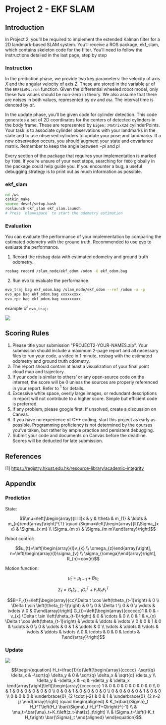 # Project 2 - EKF SLAM

## Introduction

In Project 2, you’ll be required to implement the extended Kalman filter for a 2D landmark-based SLAM system. You’ll receive a ROS package, ekf_slam, which contains skeleton code for the filter. You’ll need to follow the instructions detailed in the last page, step by step

### Instruction

In the prediction phase, we provide two key parameters: the velocity of axis $X$ and the angular velocity of axis $Z$. These are stored in the variable $ut$ of the `EKFSLAM::run` function. Given the differential wheeled robot model, only these two values should be non-zero in theory. We also assume that there are noises in both values, represented by $σv$ and $σω$. The interval time is denoted by $dt$.

In the update phase, you’ll be given code for cylinder detection. This code generates a set of 2D coordinates for the centers of detected cylinders in the body frame. These are represented by `Eigen::MatrixX2d` cylinderPoints. Your task is to associate cylinder observations with your landmarks in the state and to use observed cylinders to update your pose and landmarks. If a new observation occurs, you should augment your state and covariance matrix. Remember to keep the angle between $-pi$ and $pi$

Every section of the package that requires your implementation is marked by `TODO`. If you’re unsure of your next steps, searching for `TODO` globally in the package could help guide you. If you encounter a bug, a useful debugging strategy is to print out as much information as possible.

### ekf_slam

```bash
cd /ws
catkin_make
source devel/setup.bash
roslaunch ekf_slam ekf_slam.launch
# Press `blankspace` to start the odometry estimation
```

### Evaluation

You can evaluate the performance of your implementation by comparing the estimated odometry with the ground truth. Recommended to use [evo](!https://github.com/MichaelGrupp/evo) to evaluate the performance.

1. Record the rosbag data with estimated odometry and ground truth odometry.

```bash
rosbag record /slam_node/ekf_odom /odom -O ekf_odom.bag
```

2. Run evo to evaluate the performance.

```bash
evo_traj bag ekf_odom.bag /slam_node/ekf_odom --ref /odom -a -p
evo_ape bag ekf_odom.bag xxxxxxxxx
evo_rpe bag ekf_odom.bag xxxxxxxxx
```

example of `evo_traj`:

![](https://wpcos-1300629776.cos.ap-chengdu.myqcloud.com/wpcos-1300629776/Gallery20240828190841.png)

## Scoring Rules
1. Please title your submission "PROJECT2-YOUR-NAMES.zip". Your submission should include a maximum 2-page report and all necessary files to run your code, a video in 1 minute, rosbag with the estimated odometry and ground truth odometry.
2. The report should contain at least a visualization of your final point cloud map and trajectory.
3. If your code is similar to others’ or any open-source code on the internet, the score will be 0 unless the sources are properly referenced in your report. Refer to $^1$ for details.
4. Excessive white space, overly large images, or redundant descriptions in report will not contribute to a higher score. Simple but efficient code is preferred.
5. If any problem, please google first. If unsolved, create a discussion on Canvas.
6. If you have no experience of C++ coding, start this project as early as possible. Programming proficiency is not determined by the courses you’ve taken, but rather by ample practice and persistent debugging.
7.  Submit your code and documents on Canvas before the deadline. Scores will be deducted for late submission.

## References

[1] https://registry.hkust.edu.hk/resource-library/academic-integrity

## Appendix

### Prediction

State:

```math
\mu=\left[\begin{array}{llllll}x & y & \theta & m_{1} & \ldots & m_{n}\end{array}\right]^{T} \quad \Sigma=\left[\begin{array}{ll}\Sigma_{x x} & \Sigma_{x m} \\ \Sigma_{m x} & \Sigma_{m m}\end{array}\right]
```

Robot control:

```math
u_{t}=\left[\begin{array}{l}v_{x} \\ \omega_{z}\end{array}\right], n=\left[\begin{array}{l}\sigma_{v} \\ \sigma_{\omega}\end{array}\right], R_{n}=cov(n)
```

Motion function:

```math
\bar{\mu}_{t}=\mu_{t-1}+B u_{t}
```
```math
\bar{\Sigma}_{t}=G_{t} \Sigma_{t-1} G_{t}^{T}+F_{t} R_{n} F_{t}^{T}
```
```math
B=F_{t}=\left[\begin{array}{cc}\Delta t \cos \left(\theta_{t-1}\right) & 0 \\ \Delta t \sin \left(\theta_{t-1}\right) & 0 \\ 0 & \Delta t \\ 0 & 0 \\ \vdots & \vdots \\ 0 & 0\end{array}\right] G_{t}=\left[\begin{array}{cccccc}1 & 0 & -v_{x} \Delta t \sin \left(\theta_{t-1}\right) & 0 & \cdots & 0 \\ 0 & 1 & v_{x} \Delta t \cos \left(\theta_{t-1}\right) & \vdots & \ddots & \vdots \\ 0 & 0 & 1 & 0 & \cdots & 0 \\ 0 & \cdots & 0 & 1 & \cdots & 0 \\ \vdots & \ddots & \vdots & \vdots & \ddots & \vdots \\ 0 & \cdots & 0 & 0 & \cdots & 1\end{array}\right]
```

### Update

![](https://cdn.mathpix.com/cropped/2024_08_28_2dd7c9990b60a6c71abdg-3.jpg?height=620&width=1312&top_left_y=1409&top_left_x=406)

```math
\begin{equation}
H_t=\frac{1}{q}\left[\begin{array}{ccccc}
-\sqrt{q} \delta_x & -\sqrt{q} \delta_y & 0 & \sqrt{q} \delta_x & \sqrt{q} \delta_y \\
\delta_y & -\delta_x & -q & -\delta_y & \delta_x
\end{array}\right]\left[\begin{array}{ccccccc}
1 & 0 & 0 & 0 & 0 & 0 & 0 \\
0 & 1 & 0 & 0 & 0 & 0 & 0 \\
0 & 0 & 1 & 0 & 0 & 0 & 0 \\
0 & 0 & 0 & 0 & 1 & 0 & 0 \\
0 & 0 & 0 & \underbrace{0}_{2 \cdot j-2} & 0 & 1 & \underbrace{0}_{2 n-2 j}
\end{array}\right] \quad \begin{aligned}
& K_t=\bar{\Sigma}_t H_t^T\left(H_t \bar{\Sigma}_t H_t^T+Q\right)^{-1} \\
& \mu_t=\bar{\mu}_t+K_t\left(z_t-\hat{z}_t\right) \\
& \Sigma_t=\left(I-K_t H_t\right) \bar{\Sigma}_t
\end{aligned}
\end{equation}
```
